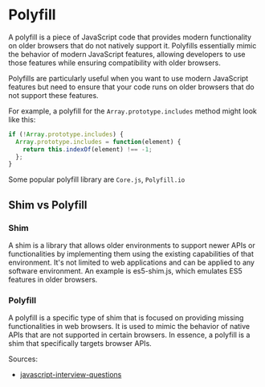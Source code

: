 # Polyfill
A polyfill is a piece of JavaScript code that provides modern functionality on older browsers that do not natively
support it. Polyfills essentially mimic the behavior of modern JavaScript features, allowing developers to use those 
features while ensuring compatibility with older browsers.

Polyfills are particularly useful when you want to use modern JavaScript features but need to ensure that your code runs 
on older browsers that do not support these features.

For example, a polyfill for the `Array.prototype.includes` method might look like this:
```js
if (!Array.prototype.includes) {
  Array.prototype.includes = function(element) {
    return this.indexOf(element) !== -1;
  };
}
```

Some popular polyfill library are `Core.js`, `Polyfill.io`



## Shim vs Polyfill
### Shim
A shim is a library that allows older environments to support newer APIs or functionalities by implementing them using 
the existing capabilities of that environment. It's not limited to web applications and can be applied to any software 
environment. An example is es5-shim.js, which emulates ES5 features in older browsers.

### Polyfill   
A polyfill is a specific type of shim that is focused on providing missing functionalities in web browsers. It is used 
to mimic the behavior of native APIs that are not supported in certain browsers. In essence, a polyfill is a shim that
specifically targets browser APIs.

Sources:
* [javascript-interview-questions](https://github.com/sudheerj/javascript-interview-questions)